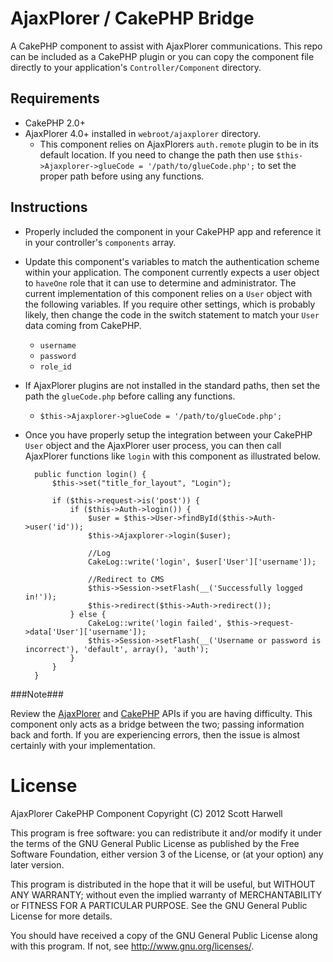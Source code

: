 AjaxPlorer / CakePHP Bridge
===================================

A CakePHP component to assist with AjaxPlorer communications. This repo can be included as a CakePHP plugin or you can copy the component file directly to your application's `Controller/Component` directory.

Requirements
------------
* CakePHP 2.0+
* AjaxPlorer 4.0+ installed in `webroot/ajaxplorer` directory.
	* This component relies on AjaxPlorers `auth.remote` plugin to be in its default location. If you need to change the path then use `$this->Ajaxplorer->glueCode = '/path/to/glueCode.php';` to set the proper path before using any functions.

Instructions
------------

* Properly included the component in your CakePHP app and reference it in your controller's `components` array.
* Update this component's variables to match the authentication scheme within your application. The component currently expects a user object to `haveOne` role that it can use to determine and administrator. The current implementation of this component relies on a `User` object with the following variables. If you require other settings, which is probably likely, then change the code in the switch statement to match your `User` data coming from CakePHP.
	* `username`
	* `password`
	* `role_id`
* If AjaxPlorer plugins are not installed in the standard paths, then set the path the `glueCode.php` before calling any functions.
	* `$this->Ajaxplorer->glueCode = '/path/to/glueCode.php';`
* Once you have properly setup the integration between your CakePHP `User` object and the AjaxPlorer user process, you can then call AjaxPlorer functions like `login` with this component as illustrated below.

        public function login() {
    		$this->set("title_for_layout", "Login");
    		
    		if ($this->request->is('post')) {
    	        if ($this->Auth->login()) {
    	        	$user = $this->User->findById($this->Auth->user('id'));
    	        	$this->Ajaxplorer->login($user);
    			   	
    			   	//Log
    			   	CakeLog::write('login', $user['User']['username']);
    	        	
    	        	//Redirect to CMS
    	        	$this->Session->setFlash(__('Successfully logged in!'));
    	            $this->redirect($this->Auth->redirect());
    	        } else {
    			   	CakeLog::write('login failed', $this->request->data['User']['username']);
    	            $this->Session->setFlash(__('Username or password is incorrect'), 'default', array(), 'auth');
    	        }
    	    }
        }

###Note###

Review the [AjaxPlorer](http://ajaxplorer.info) and [CakePHP](http://www.cakephp.net) APIs if you are having difficulty. This component only acts as a bridge between the two; passing information back and forth.  If you are experiencing errors, then the issue is almost certainly with your implementation.


License
=======

AjaxPlorer CakePHP Component
Copyright (C) 2012 Scott Harwell

This program is free software: you can redistribute it and/or modify it under the terms of the GNU General Public License as published by the Free Software Foundation, either version 3 of the License, or (at your option) any later version.

This program is distributed in the hope that it will be useful, but WITHOUT ANY WARRANTY; without even the implied warranty of MERCHANTABILITY or FITNESS FOR A PARTICULAR PURPOSE.  See the GNU General Public License for more details.

You should have received a copy of the GNU General Public License along with this program.  If not, see http://www.gnu.org/licenses/.